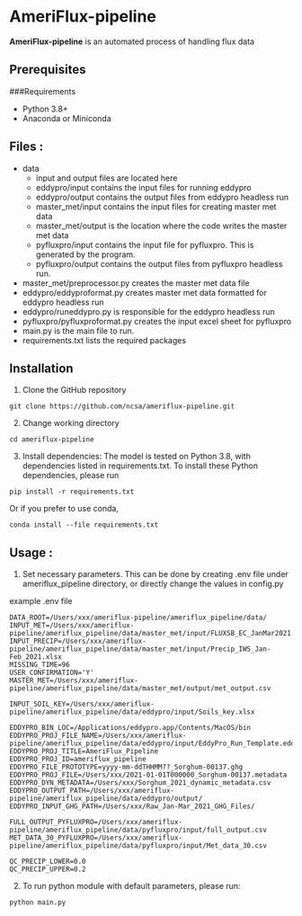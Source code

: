 # AmeriFlux-pipeline

**AmeriFlux-pipeline** is an automated process of handling flux data

## Prerequisites

###Requirements
- Python 3.8+
- Anaconda or Miniconda

## Files :
- data
  - input and output files are located here
  - eddypro/input contains the input files for running eddypro
  - eddypro/output contains the output files from eddypro headless run
  - master_met/input contains the input files for creating master met data
  - master_met/output is the location where the code writes the master met data
  - pyfluxpro/input contains the input file for pyfluxpro. This is generated by the program.
  - pyfluxpro/output contains the output files from pyfluxpro headless run.
- master_met/preprocessor.py creates the master met data file
- eddypro/eddyproformat.py creates master met data formatted for eddypro headless run
- eddypro/runeddypro.py is responsible for the eddypro headless run
- pyfluxpro/pyfluxproformat.py creates the input excel sheet for pyfluxpro
- main.py is the main file to run.
- requirements.txt lists the required packages
## Installation

1. Clone the GitHub repository
```
git clone https://github.com/ncsa/ameriflux-pipeline.git
```
2. Change working directory
```
cd ameriflux-pipeline
```
3. Install dependencies: The model is tested on Python 3.8, with dependencies listed in requirements.txt. To install these Python dependencies, please run
```
pip install -r requirements.txt
```
Or if you prefer to use conda,
```
conda install --file requirements.txt
```

## Usage :
1. Set necessary parameters.
   This can be done by creating .env file under ameriflux_pipeline directory, or directly change the values in config.py

example .env file
```
DATA_ROOT=/Users/xxx/ameriflux-pipeline/ameriflux_pipeline/data/
INPUT_MET=/Users/xxx/ameriflux-pipeline/ameriflux_pipeline/data/master_met/input/FLUXSB_EC_JanMar2021.csv
INPUT_PRECIP=/Users/xxx/ameriflux-pipeline/ameriflux_pipeline/data/master_met/input/Precip_IWS_Jan-Feb_2021.xlsx
MISSING_TIME=96
USER_CONFIRMATION='Y'
MASTER_MET=/Users/xxx/ameriflux-pipeline/ameriflux_pipeline/data/master_met/output/met_output.csv

INPUT_SOIL_KEY=/Users/xxx/ameriflux-pipeline/ameriflux_pipeline/data/eddypro/input/Soils_key.xlsx

EDDYPRO_BIN_LOC=/Applications/eddypro.app/Contents/MacOS/bin
EDDYPRO_PROJ_FILE_NAME=/Users/xxx/ameriflux-pipeline/ameriflux_pipeline/data/eddypro/input/EddyPro_Run_Template.eddypro
EDDYPRO_PROJ_TITLE=AmeriFlux_Pipeline
EDDYPRO_PROJ_ID=ameriflux_pipeline
EDDYPRO_FILE_PROTOTYPE=yyyy-mm-ddTHHMM??_Sorghum-00137.ghg
EDDYPRO_PROJ_FILE=/Users/xxx/2021-01-01T000000_Sorghum-00137.metadata
EDDYPRO_DYN_METADATA=/Users/xxx/Sorghum_2021_dynamic_metadata.csv
EDDYPRO_OUTPUT_PATH=/Users/xxx/ameriflux-pipeline/ameriflux_pipeline/data/eddypro/output/
EDDYPRO_INPUT_GHG_PATH=/Users/xxx/Raw_Jan-Mar_2021_GHG_Files/

FULL_OUTPUT_PYFLUXPRO=/Users/xxx/ameriflux-pipeline/ameriflux_pipeline/data/pyfluxpro/input/full_output.csv
MET_DATA_30_PYFLUXPRO=/Users/xxx/ameriflux-pipeline/ameriflux_pipeline/data/pyfluxpro/input/Met_data_30.csv

QC_PRECIP_LOWER=0.0
QC_PRECIP_UPPER=0.2
```
2. To run python module with default parameters, please run:
```
python main.py
```
